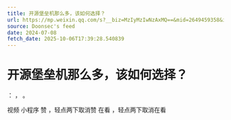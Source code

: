 ```yaml
---
title: 开源堡垒机那么多，该如何选择？
url: https://mp.weixin.qq.com/s?__biz=MzIyMzIwNzAxMQ==&mid=2649459358&idx=1&sn=49048030c14260eb3a63ee4443df1251
source: Doonsec's feed
date: 2024-07-08
fetch_date: 2025-10-06T17:39:28.540839
---
```


# 开源堡垒机那么多，该如何选择？

：
，
。

视频
小程序
赞
，轻点两下取消赞
在看
，轻点两下取消在看